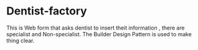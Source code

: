 # Dentist-factory
This is Web form that asks dentist to insert theit information , there are specialist and Non-specialist.
The Builder Design Pattern is used to make thing clear.

